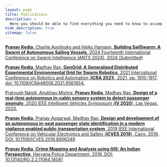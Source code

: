 ```yaml
---
layout: page
title: Publications
description: >
  Here you should be able to find everything you need to know to accomplish the most common tasks when blogging with Hydejack.
hide_description: true
sitemap: false
---
```

[**Pranav Kedia**, Charlie Apolinsky and Heiko Hamann, **Building SailSwarm: A Swarm of Autonomous Sailing Vessels**, 2024 Fourteenth International Conference on Swarm Intelligence (ANTS 2024), 2024 (Submitted) ](https://praked.github.io/publications/Building-SailSwarm-ANTS2024) 

[**Pranav Kedia**, Madhav Rao, **GenGrid: A Generalised Distributed Experimental Environmental Grid for Swarm Robotics**, 2021 International Conference on Robotics and Automation (**ICRA 2021**), 2021, pp. 1910-1917, doi: 10.1109/ICRA48506.2021.9561654.](https://praked.github.io/publications/GenGrid:-A-Generalised-Distributed-Experimental-Environmental-Grid-for-Swarm-Robotics) 

[Pratyush Nandi, Anubhav Mishra, **Pranav Kedia**, Madhav Rao, **Design of a real-time autonomous in-cabin sensory system to detect passenger anomaly**, 2020 IEEE Intelligent Vehicles Symposium (**IV 2020**), Las Vegas, 2020.](https://praked.github.io/publications/Design-of-a-real-time-autonomous-in-cabin-sensory-system-to-detect-passenger-anomaly) 


[**Pranav Kedia**, Pranav Aggarwal, Madhav Rao, **Design and development of an autonomous in-seat passenger state identification in a modern vigilance enabled public transportation system**, 2019 IEEE International Conference on Vehicular Electronics and Safety (**ICVES 2019**), Cairo, 2019,  DOI: 10.1109/ICVES.2019.8906349](https://praked.github.io/publications/Design-and-development-of-an-autonomous-emergency-vigilance-system-for-passenger-vehicle) 


[**Pranav Kedia**, **Crime Mapping and Analysis using GIS: An Indian Perspective**, Haryana Police Department, 2016, DOI: 10.13140/RG.2.2.11064.14081](https://praked.github.io/publications/GIS_paper) 

